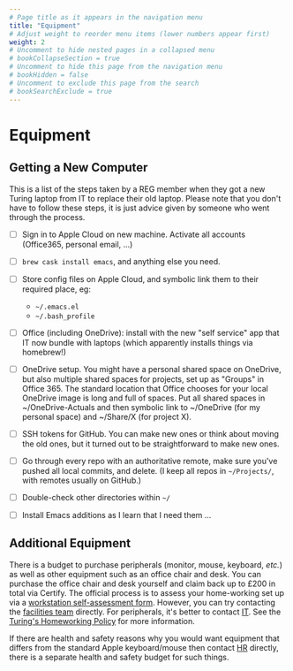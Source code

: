 ```yaml
---
# Page title as it appears in the navigation menu
title: "Equipment"
# Adjust weight to reorder menu items (lower numbers appear first)
weight: 2
# Uncomment to hide nested pages in a collapsed menu
# bookCollapseSection = true
# Uncomment to hide this page from the navigation menu
# bookHidden = false
# Uncomment to exclude this page from the search
# bookSearchExclude = true
---
```


# Equipment

## Getting a New Computer

This is a list of the steps taken by a REG member when they got a new Turing laptop from IT to replace their old laptop. Please note that you don't have to follow these steps, it is just advice given by someone who went through the process.

- [ ] Sign in to Apple Cloud on new machine. Activate all accounts (Office365, personal email, ...)

- [ ] `brew cask install emacs`, and anything else you need.

- [ ] Store config files on Apple Cloud, and symbolic link them to their required place, eg:
  - `~/.emacs.el`
  - `~/.bash_profile`

- [ ] Office (including OneDrive): install with the new "self service" app that IT now bundle with laptops (which apparently installs things via homebrew!)

- [ ] OneDrive setup. You might have a personal shared space on OneDrive, but also multiple shared spaces for projects, set up as "Groups" in Office 365. The standard location that Office chooses for your local OneDrive image is long and full of spaces. Put all shared spaces in ~/OneDrive-Actuals and then symbolic link to ~/OneDrive (for my personal space) and ~/Share/X (for project X).

- [ ] SSH tokens for GitHub. You can make new ones or think about moving the old ones, but it turned out to be straightforward to make new ones.

- [ ] Go through every repo with an authoritative remote, make sure you've pushed all local commits, and delete. (I keep all repos in `~/Projects/`, with remotes usually on GitHub.)

- [ ] Double-check other directories within `~/`

- [ ] Install Emacs additions as I learn that I need them ...

## Additional Equipment

There is a budget to purchase peripherals (monitor, mouse, keyboard, _etc._) as well as other equipment such as an office chair and desk. You can purchase the office chair and desk yourself and claim back up to £200 in total via Certify. The official process is to assess your home-working set up via a [workstation self-assessment form](https://mathison.turing.ac.uk/page/2810). However, you can try contacting the [facilities team](https://github.com/alan-turing-institute/research-engineering-group/wiki/The-REGistry#points-of-contact) directly. For peripherals, it's better to contact [IT](https://github.com/alan-turing-institute/research-engineering-group/wiki/The-REGistry#points-of-contact). See the [Turing's Homeworking Policy](https://mathison.turing.ac.uk/page/2218) for more information.

If there are health and safety reasons why you would want equipment that differs from the standard Apple keyboard/mouse then contact [HR](https://github.com/alan-turing-institute/research-engineering-group/wiki/The-REGistry#points-of-contact) directly, there is a separate health and safety budget for such things.
